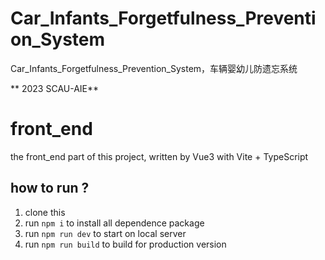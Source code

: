 # Car_Infants_Forgetfulness_Prevention_System
Car_Infants_Forgetfulness_Prevention_System，⻋辆婴幼⼉防遗忘系统

** 2023 SCAU-AIE**

# front_end
the front_end part of this project, written by Vue3 with Vite + TypeScript
## how to run ?

1. clone this
2. run ```npm i``` to install all dependence package
3. run ```npm run dev``` to start on local server
4. run ```npm run build``` to build for production version


